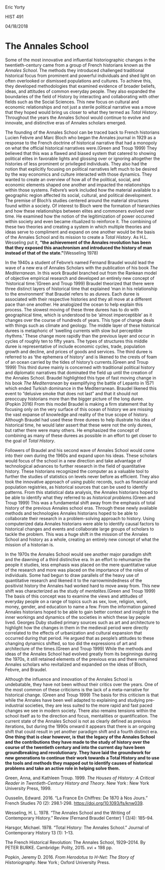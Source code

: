 Eric Yorty

HIST 491

04/18/2018

# The Annales School

Some of the most innovative and influential historiographic changes in the
twentieth-century came from a group of French historians known as the *Annales
School*. The methods they introduced challenged traditional historical focus from
prominent and powerful individuals and shed light on often overlooked or
dismissed populations and cultures. To achieve this, they developed
methodologies that examined evidence of broader beliefs, ideas, and attitudes of
common everyday people. They also expanded the boundaries of the field of
History by interacting and collaborating with other fields such as the Social
Sciences. This new focus on cultural and economic relationships and not just a
sterile political narrative was a move that they hoped would bring us closer to
what they termed as *Total History*. Throughout the years the Annales School
would continue to evolve and innovate, and distinctive eras of Annales scholars
emerged.

The founding of the Annales School can be traced back to French historians
Lucien Febvre and Marc Bloch who began the Annales journal in 1929 as a response
to the French doctrine of historical narrative that had a monopoly on what the
official historical narratives were.(Green and Troup 1999) They believed that
this was a flawed and biased system that catered to showing political elites in
favorable lights and glossing over or ignoring altogether the histories of less
prominent or privileged individuals. They also had the notion that explicitly
focusing on political narratives left much to be desired by the way economics
and culture interacted with those dynamics. They wanted to create an overview of
how all of the political, social, and economic elements shaped one another and
impacted the relationships within those systems. Febvre’s work included how the
material available to a geographic region affected its social, cultural, and
political development. The premise of Bloch’s studies centered around the
material structures found within a society. Of interest to Bloch were the
formation of hierarchies and how these relationships between elites and
commoners evolved over time. He examined how the notion of the legitimization of
power occurred within society and even became ritualized to reinforce it. The
combining of these two theories and creating a system in which multiple theories
and ideas serve to compliment and expand on one another would be the basis of
the Annales School and its mission to create a *Total History*. As H.L.
Wesseling put it, **“the achievement of the Annales revolution has been that
they exposed this anachronism and introduced the history of man instead of that
of the state.”**(Wesseling 1978)

In the 1940s a student of Febvre’s named Fernand Braudel would lead the wave of
a new era of Annales Scholars with the publication of his book *The
Mediterranean*. In this work Braudel branched out from the Rankean model of
objective empirical research and developed an entirely new concept of
‘historical time.’(Green and Troup 1999) Braudel theorized that there were three
distinct layers of historical time that explained ‘man in his relationship to
the environment’ that Braudel refers to as *duree*s. Each duree is associated
with their respective histories and they all move at a different pace than one
another. He analogized the ocean to help explain this process. The slowest
moving of these three durees has to do with geographical time, which is
understood to be ‘almost imperceptible’ as it changes over the course of
hundreds of years. This type of change deals with things such as climate and
geology. The middle layer of these historical durees is metaphoric of ‘swelling
currents with slow but perceptible rhythms.’ These change more rapidly than the
previous layer and occur in cycles of roughly ten to fifty years. The types of
structures this middle duree is representative of include economic cycles,
trade, population growth and decline, and prices of goods and services. The
third duree is referred to as ‘the ephemera of history’ and is likened to the
crests of foam of an ocean carried by the tides of history’s currents.(Green and
Troup 1999) This third duree mainly is concerned with traditional political
history and diplomatic narratives that dominated the field up until the creation
of the Annales School. Braudel highlighted this type of fast moving change in
his book *The Mediterranean* by exemplifying the battle of Lepanto in 1571 which
ended Turkish dominance in the Mediterranean. Braudel likened this event to
“delusive smoke that does not last” and that it should not preoccupy historians
more than the bigger picture of the long duree. (Popkin 2016) From this model
Braudel is making a firm statement that by focusing only on the very surface of
this ocean of history we are missing the vast expanse of knowledge and reality
of the true scope of history. Although Braudel had used these three durees to
help illustrate his idea of historical time, he would later assert that these
were not the only durees, but rather there were many others. He emphasized the
concept of combining as many of these durees as possible in an effort to get
closer to the goal of *Total History*.

Followers of Braudel and his second wave of Annales School would come into their
own during the 1960s and expand upon his ideas. These scholars would focus of
the school in a new direction and take advantage of technological advances to
further research in the field of quantitative history. These historians
recognized the computer as a valuable tool to further the studies of statistics
on levels never before as efficient. They also took the innovative approach of
using public records, such as financial and population registries, as historical
sources that can be used to identify patterns. From this statistical data
analysis, the Annales historians hoped to be able to identify what they referred
to as *historical problems.*(Green and Troup 1999) This was a fundamental shift
away from the emphasis of total history of the previous Annales school eras.
Through these newly available methods and technologies Annales historians hoped
to be able to collaborate their research in a problem-solving approach to
history. Using computerized data Annales historians were able to identify causal
factors to historical changes and events and collaborate large groups of
scholars to tackle the problem. This was a huge shift in the mission of the
Annales School and history as a whole, creating an entirely new concept of what
the mission of a historian is.

In the 1970s the Annales School would see another major paradigm shift and the
dawning of a third distinctive era. In an effort to rehumanize the people it
studies, less emphasis was placed on the mere quantitative value of the research
and more was placed on the importance of the roles of individuals. Some had
begun to draw parallels of the heavy use of quantitative research and likened it
to the narrowmindedness of the positivist history the Annales had worked hard to
move away from. This new shift was characterized as the study of
*mentalites.*(Green and Troup 1999) The basis of this concept was to examine the
views and attitudes of everyday people on a range of topics such as sex, love,
religion, work, money, gender, and education to name a few. From the information
gained Annales historians hoped to be able to gain better context and insight to
the inner workings and dynamics of the societies in which these lay people
lived. Georges Duby studied primary sources such as art and architecture to
highlight how the changes in them in the medieval period were directly
correlated to the effects of urbanization and cultural expansion that occurred
during that period. He argued that as people’s attitudes to these changing
dynamics shifted, so too did the expressions of art and architecture of the
times.(Green and Troup 1999) While the methods and ideas of the Annales School
had evolved greatly from its beginnings during the 1970s, it still retained
elements of the previous eras and there remained Annales scholars who
revitalized and expanded on the ideas of Bloch, Febvre, and Braudel.

Although the influence and innovation of the Annales School is undebatable, they
have not been without their critics over the years. One of the most common of
these criticisms is the lack of a meta-narrative for historical change. (Green
and Troup 1999) The basis for this criticism is that while the Annales have been
well adapted to explaining and studying pre-industrial societies, they are less
suited to the more rapid and fast paced changes we see in modern society. There
also remains tensions within the school itself as to the direction and focus,
mentalities or quantification. The current state of the Annales School is not as
clearly defined as previous iterations, but during the 1990s onward it appears
that there is an ongoing shift that could result in yet another paradigm shift
and a fourth distinct era. **One thing that is clear however, is that the legacy
of the Annales School and the contributions they have made to the study of
history over the course of the twentieth century and into the current day have
been groundbreaking and revolutionary. They have laid the groundwork for new
generations to continue their work towards a Total History and to use the tools
and methods they mapped out to identify causes of historical problems and take
an active role in helping solve them.**

Green, Anna, and Kathleen Troup. 1999. *The Houses of History : A Critical
Reader in Twentieth-Century History and Theory*. New York : New York University
Press, 1999.

Ousselin, Edward. 2016. “La France En Chiffres: De 1870 à Nos Jours.” French
Studies 70 (2): 298.1-298. <https://doi.org/10.1093/fs/knw039>.

Wesseling, H. L. 1978. “The Annales School and the Writing of Contemporary
History.” Review (Fernand Braudel Center) 1 (3/4): 185–94.

Harsgor, Michael. 1978. “Total History: The Annales School.” Journal of
Contemporary History 13 (1): 1–13.

The French Historical Revolution: The Annales School, 1929–2014. By PETER BURKE.
Cambridge: Polity, 2015. xvi + 198 pp.

Popkin, Jeremy D. 2016. *From Herodotus to H-Net: The Story of Historiography*.
New York ; Oxford University Press.
